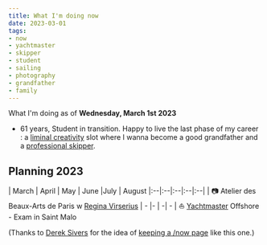 ```yaml
---
title: What I'm doing now
date: 2023-03-01
tags:
- now
- yachtmaster
- skipper
- student
- sailing
- photography
- grandfather
- family
---
```


What I'm doing as of **Wednesday, March 1st 2023**

* 61 years, Student in transition. Happy to live the last phase of my career : a [liminal creativity](https://nesslabs.com/liminal-creativity) slot where I wanna become a good grandfather and a [professional skipper](https://ducamp.me/Sea_captain#Skipper). 
<!--* Now page details updated on  [https://nownownow.com/p/LiG6](https://nownownow.com/p/LiG6)-->

<!--
## Personal Finance 

* Reading [a cat's guide to money](https://shop.ohmydollar.com/products/catsguidetomoney) and building an expense tracker.  [YNAB](https://ducamp.me/YNAB)
-->
<!--
## Studying [RYA](https://ducamp.me/RYA)'s [Yachtmaster Offshore](https://ducamp.me/Yachtmaster) theory.

* Building [flashcards](https://ducamp.me/Flashcards) around "Navigation Exercises" ([Chris Slade](https://ducamp.me/Chris_Slade))
* [Exploring the map of Grand Paris](https://www.enlargeyourparis.fr/balades/le-randopolitain-sentiers-grande-randonnee-en-ile-de-france) with the Randopolitain.
-->
## Planning 2023
| March | April | May | June |July | August
|:--|:--|:--|:--|:--|
| 📷 Atelier des Beaux-Arts de Paris w [Regina Virserius](https://ducamp.me/Regina_Virserius) | - |- | -| - | ⛵️ [Yachtmaster](https://ducamp.me/Yachtmaster) Offshore - Exam in Saint Malo 

(Thanks to <a rel='muse' href='https://sive.rs'>Derek Sivers</a> for the idea of [keeping a /now page](https://nownownow.com/about) like this one.)
